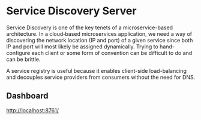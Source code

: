 # Service Discovery Server
Service Discovery is one of the key tenets of a microservice-based architecture.
In a cloud‑based microservices application, we need a way of discovering the network location (IP and port) of a given service since both IP and port will most likely be assigned dynamically. Trying to hand-configure each client or some form of convention can be difficult to do and can be brittle.

A service registry is useful because it enables client-side load-balancing and decouples service providers from consumers without the need for DNS.

## Dashboard
[http://localhost:8761/](http://localhost:8761/)
